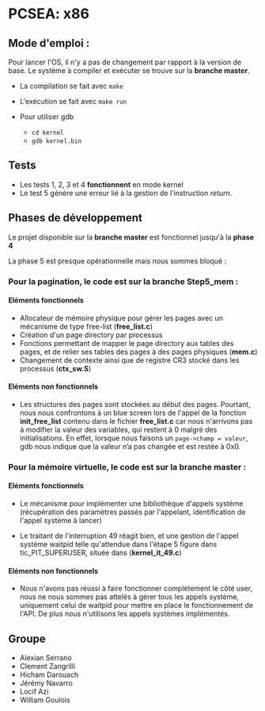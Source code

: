 # PCSEA: x86

## Mode d'emploi :

Pour lancer l'OS, il n'y a pas de changement par rapport à la version de base. Le système à compiler et exécuter se trouve sur la **branche master**.

- La compilation se fait avec `make`
- L'exécution se fait avec `make run`
- Pour utiliser gdb

	* `cd kernel` 
	* `gdb kernel.bin`

## Tests  

- Les tests 1, 2, 3 et 4 **fonctionnent** en mode kernel
- Le test 5 génère une erreur lié à la gestion de l'instruction *return*. 

## Phases de développement

Le projet disponible sur la **branche master** est fonctionnel jusqu'à la **phase 4**

La phase 5 est presque opérationnelle mais nous sommes bloqué :

### Pour la pagination, le code est sur la **branche Step5_mem** : 

#### Eléments fonctionnels
	
- Allocateur de mémoire physique pour gérer les pages avec un mécanisme de type free-list (**free_list.c**)
- Création d'un page directory par processus 
- Fonctions permettant de mapper le page directory aux tables des pages, et de relier ses tables des pages à des pages physiques (**mem.c**)
- Changement de contexte ainsi que de registre CR3 stocké dans les processus (**ctx_sw.S**)

#### Eléments non fonctionnels 

- Les structures des pages sont stockées au début des pages. Pourtant, nous nous confrontons à un blue screen lors de l'appel de la fonction **init_free_list** contenu dans le fichier **free_list.c** car nous n'arrivons pas à modifier la valeur des variables, qui restent à 0 malgré des initialisations.
En effet, lorsque nous faisons un `page->champ = valeur`, gdb nous indique que la valeur n’a pas changée et est restée à 0x0.
	

### Pour la mémoire virtuelle, le code est sur la **branche master** :

#### Eléments fonctionnels

- Le mécanisme pour implémenter une bibliothèque d'appels système (récupération 
des paramètres passés par l'appelant, identification de l'appel système à 
lancer) 

- Le traitant de l'interruption 49 réagit bien, et une gestion de l'appel système waitpid telle qu'attendue dans l'étape 5 figure dans tic_PIT_SUPERUSER, située dans (**kernel_it_49.c**)

#### Eléments non fonctionnels

- Nous n'avons pas réussi à faire fonctionner complètement le côté user, nous ne nous sommes pas attelés à gérer tous les appels système, uniquement celui de waitpid pour mettre en place le fonctionnement de l'API.
De plus nous n'utilisons les appels systèmes implémentés.


## Groupe

* Alexian Serrano
* Clement Zangrilli 
* Hicham Darouach
* Jérémy Navarro
* Locif Azi 
* William Goulois 